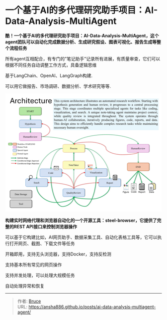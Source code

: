 # 一个基于AI的多代理研究助手项目：AI-Data-Analysis-MultiAgent


**酷！一个基于AI的多代理研究助手项目：AI-Data-Analysis-MultiAgent，这个agent团队可以自动化完成数据分析、生成研究假设、图表可视化、报告生成等整个流程任务**

所有agent互相配合，有专门的&#34;笔记助手&#34;记录所有进展，有质量审查，它们可以根据不同任务自动调整工作方式，具备逻辑思维

基于LangChain、OpenAI、LangGraph构建.

可以用它做报告、市场调研、数据分析、学术研究等等.

![img](https://raw.githubusercontent.com/ansha886/blog-images/master/image.webp)

**构建实时网络代理和浏览器自动化的一个开源工具：steel-browser，它提供了完整的REST API接口来控制浏览器操作**

可以基于它构建比如，AI网页助手、数据采集工具、自动化表格工具等，它可以执行打开网页、截图、下载文件等任务

开箱即用，支持无头浏览器，支持Docker，支持反检测

支持基本所有常见的网页操作

支持并发处理，可以处理大规模任务

自动处理异常和恢复

---

> 作者: [Bruce](https://github.com/ansha886)  
> URL: https://ansha886.github.io/posts/ai-data-analysis-multiagent-agent/  


